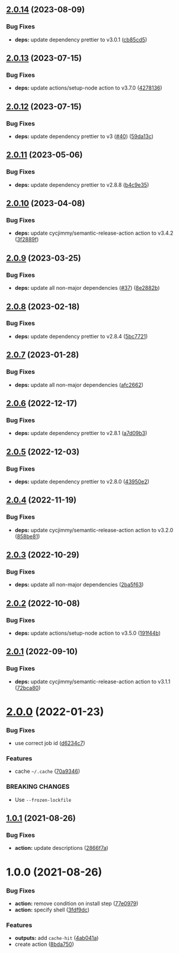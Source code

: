 ## [2.0.14](https://github.com/DerYeger/yarn-setup-action/compare/v2.0.13...v2.0.14) (2023-08-09)


### Bug Fixes

* **deps:** update dependency prettier to v3.0.1 ([cb85cd5](https://github.com/DerYeger/yarn-setup-action/commit/cb85cd52185cca4d63c96a8579f9f4ed932b2fc3))

## [2.0.13](https://github.com/DerYeger/yarn-setup-action/compare/v2.0.12...v2.0.13) (2023-07-15)


### Bug Fixes

* **deps:** update actions/setup-node action to v3.7.0 ([4278136](https://github.com/DerYeger/yarn-setup-action/commit/4278136d539894caa211f09c1bfe4ade4263b073))

## [2.0.12](https://github.com/DerYeger/yarn-setup-action/compare/v2.0.11...v2.0.12) (2023-07-15)


### Bug Fixes

* **deps:** update dependency prettier to v3 ([#40](https://github.com/DerYeger/yarn-setup-action/issues/40)) ([59da13c](https://github.com/DerYeger/yarn-setup-action/commit/59da13ce05eb7f98d6c11330dc324a59d184735d))

## [2.0.11](https://github.com/DerYeger/yarn-setup-action/compare/v2.0.10...v2.0.11) (2023-05-06)


### Bug Fixes

* **deps:** update dependency prettier to v2.8.8 ([b4c9e35](https://github.com/DerYeger/yarn-setup-action/commit/b4c9e3502c691f5616fd914610206e67e824f721))

## [2.0.10](https://github.com/DerYeger/yarn-setup-action/compare/v2.0.9...v2.0.10) (2023-04-08)


### Bug Fixes

* **deps:** update cycjimmy/semantic-release-action action to v3.4.2 ([3f2889f](https://github.com/DerYeger/yarn-setup-action/commit/3f2889faf688ceea71045a492bc0168b99e3cd5a))

## [2.0.9](https://github.com/DerYeger/yarn-setup-action/compare/v2.0.8...v2.0.9) (2023-03-25)


### Bug Fixes

* **deps:** update all non-major dependencies ([#37](https://github.com/DerYeger/yarn-setup-action/issues/37)) ([8e2882b](https://github.com/DerYeger/yarn-setup-action/commit/8e2882b88d8542ff8a7c0d818b7fa372ebd40b05))

## [2.0.8](https://github.com/DerYeger/yarn-setup-action/compare/v2.0.7...v2.0.8) (2023-02-18)


### Bug Fixes

* **deps:** update dependency prettier to v2.8.4 ([5bc7721](https://github.com/DerYeger/yarn-setup-action/commit/5bc772197529e02486eb540024fe0d2766bc7124))

## [2.0.7](https://github.com/DerYeger/yarn-setup-action/compare/v2.0.6...v2.0.7) (2023-01-28)


### Bug Fixes

* **deps:** update all non-major dependencies ([afc2662](https://github.com/DerYeger/yarn-setup-action/commit/afc2662f96005e391a0c72c31b2710ab31fcbd0c))

## [2.0.6](https://github.com/DerYeger/yarn-setup-action/compare/v2.0.5...v2.0.6) (2022-12-17)


### Bug Fixes

* **deps:** update dependency prettier to v2.8.1 ([a7d09b3](https://github.com/DerYeger/yarn-setup-action/commit/a7d09b38cf7bcc0c3c684199f4dc408e5039cb19))

## [2.0.5](https://github.com/DerYeger/yarn-setup-action/compare/v2.0.4...v2.0.5) (2022-12-03)


### Bug Fixes

* **deps:** update dependency prettier to v2.8.0 ([43950e2](https://github.com/DerYeger/yarn-setup-action/commit/43950e21f277129d79a730d0966e5eed84a8ff26))

## [2.0.4](https://github.com/DerYeger/yarn-setup-action/compare/v2.0.3...v2.0.4) (2022-11-19)


### Bug Fixes

* **deps:** update cycjimmy/semantic-release-action action to v3.2.0 ([858be81](https://github.com/DerYeger/yarn-setup-action/commit/858be8145eb0f24f1d1d22623fcf0a657b405914))

## [2.0.3](https://github.com/DerYeger/yarn-setup-action/compare/v2.0.2...v2.0.3) (2022-10-29)


### Bug Fixes

* **deps:** update all non-major dependencies ([2ba5f63](https://github.com/DerYeger/yarn-setup-action/commit/2ba5f631be4cebf6fb58c8ce4065cf1c0d44998e))

## [2.0.2](https://github.com/DerYeger/yarn-setup-action/compare/v2.0.1...v2.0.2) (2022-10-08)


### Bug Fixes

* **deps:** update actions/setup-node action to v3.5.0 ([191f44b](https://github.com/DerYeger/yarn-setup-action/commit/191f44ba16a2e4d4b6e6ff221123b7d33b0fda50))

## [2.0.1](https://github.com/DerYeger/yarn-setup-action/compare/v2.0.0...v2.0.1) (2022-09-10)


### Bug Fixes

* **deps:** update cycjimmy/semantic-release-action action to v3.1.1 ([72bca80](https://github.com/DerYeger/yarn-setup-action/commit/72bca801f42ef5abd5abf8f3c22e0dad6b03d2ca))

# [2.0.0](https://github.com/DerYeger/yarn-setup-action/compare/v1.0.1...v2.0.0) (2022-01-23)


### Bug Fixes

* use correct job id ([d6234c7](https://github.com/DerYeger/yarn-setup-action/commit/d6234c75789d6193a29a4b991d701e90f8ff2a6d))


### Features

* cache `~/.cache` ([70a9346](https://github.com/DerYeger/yarn-setup-action/commit/70a9346f0576d57c080e992a38e78763b3328a17))


### BREAKING CHANGES

* Use `--frozen-lockfile`

## [1.0.1](https://github.com/DerYeger/yarn-setup-action/compare/v1.0.0...v1.0.1) (2021-08-26)


### Bug Fixes

* **action:** update descriptions ([2866f7a](https://github.com/DerYeger/yarn-setup-action/commit/2866f7ac5ce86c12dd1113063236e37287a90ed0))

# 1.0.0 (2021-08-26)


### Bug Fixes

* **action:** remove condition on install step ([77e0979](https://github.com/DerYeger/yarn-setup-action/commit/77e0979d7eb7bbd86e766677f1e1423dfbbff4f8))
* **action:** specify shell ([3fdf9dc](https://github.com/DerYeger/yarn-setup-action/commit/3fdf9dc7200ff30619796a45558ef8c409765969))


### Features

* **outputs:** add `cache-hit` ([4ab041a](https://github.com/DerYeger/yarn-setup-action/commit/4ab041aa4a61c692f5c5b07524b39035adb7c5e4))
* create action ([8bda750](https://github.com/DerYeger/yarn-setup-action/commit/8bda750fbcd82c56d8221007f002ef1d490a210b))
